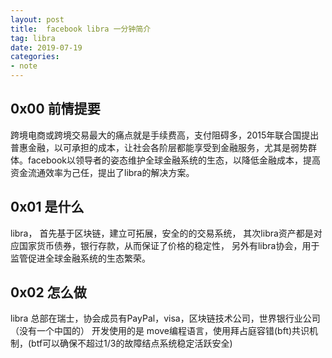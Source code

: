 ```yaml
---
layout: post
title:  facebook libra 一分钟简介
tag: libra
date: 2019-07-19 
categories:
- note
---
```


## 0x00 前情提要

跨境电商或跨境交易最大的痛点就是手续费高，支付阻碍多，2015年联合国提出普惠金融，以可承担的成本，让社会各阶层都能享受到金融服务，尤其是弱势群体。facebook以领导者的姿态维护全球金融系统的生态，以降低金融成本，提高资金流通效率为己任，提出了libra的解决方案。


## 0x01 是什么

libra，
首先基于区块链，建立可拓展，安全的的交易系统，
其次libra资产都是对应国家货币债券，银行存款，从而保证了价格的稳定性，
另外有libra协会，用于监管促进全球金融系统的生态繁荣。


## 0x02 怎么做

libra 总部在瑞士，协会成员有PayPal，visa，区块链技术公司，世界银行业公司（没有一个中国的）
开发使用的是 move编程语言，使用拜占庭容错(bft)共识机制，(btf可以确保不超过1/3的故障结点系统稳定活跃安全)

